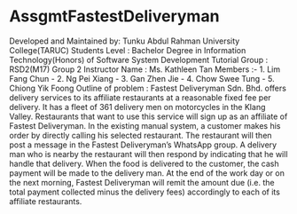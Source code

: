 # AssgmtFastestDeliveryman
Developed and Maintained by: Tunku Abdul Rahman University College(TARUC) Students
Level                      : Bachelor Degree in Information Technology(Honors) of Software System Development
Tutorial Group             : RSD2(M17) Group 2
Instructor Name            : Ms. Kathleen Tan
Members                    :- 1. Lim Fang Chun
                            - 2. Ng Pei Xiang
                            - 3. Gan Zhen Jie
                            - 4. Chow Swee Tung
                            - 5. Chiong Yik Foong
Outline of problem         : Fastest Deliveryman Sdn. Bhd. offers delivery services to its affiliate restaurants at a
                             reasonable fixed fee per delivery. It has a fleet of 361 delivery men on motorcycles in
                             the Klang Valley. Restaurants that want to use this service will sign up as an affiliate of
                             Fastest Deliveryman.
                             In the existing manual system, a customer makes his order by directly calling his
                             selected restaurant. The restaurant will then post a message in the Fastest
                             Deliveryman’s WhatsApp group. A delivery man who is nearby the restaurant will then
                             respond by indicating that he will handle that delivery. When the food is delivered to the
                             customer, the cash payment will be made to the delivery man. At the end of the work
                             day or on the next morning, Fastest Deliveryman will remit the amount due (i.e. the total
                             payment collected minus the delivery fees) accordingly to each of its affiliate
                             restaurants.
